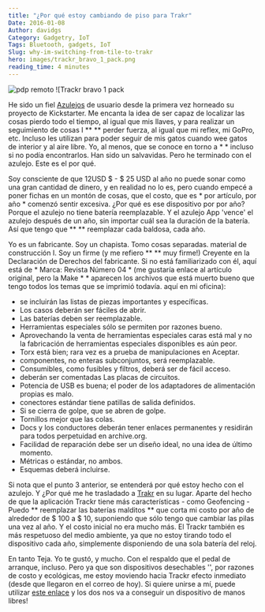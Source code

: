 ```yaml
---
title: "¿Por qué estoy cambiando de piso para Trakr"
Date: 2016-01-08
Author: davidgs
Category: Gadgetry, IoT
Tags: Bluetooth, gadgets, IoT
Slug: why-im-switching-from-tile-to-trakr
hero: images/trackr_bravo_1_pack.png
reading_time: 4 minutes
---
```


![pdp remoto](/posts/category/iot/images/remote_pdp.jpg "remote_pdp.jpg") ![Trackr bravo 1 pack

He sido un fiel [Azulejos](https://www.thetileapp.com) de usuario desde la primera vez horneado su proyecto de Kickstarter. Me encanta la idea de ser capaz de localizar las cosas pierdo todo el tiempo, al igual que mis llaves, y para realizar un seguimiento de cosas I ** ** perder fuerza, al igual que mi reflex, mi GoPro, etc. Incluso les utilizan para poder seguir de mis gatos cuando wee gatos de interior y al aire libre. Yo, al menos, que se conoce en torno a * * incluso si no podía encontrarlos. Han sido un salvavidas. Pero he terminado con el azulejo. Este es el por qué.

Soy consciente de que 12USD $ - $ 25 USD al año no puede sonar como una gran cantidad de dinero, y en realidad no lo es, pero cuando empecé a poner fichas en un montón de cosas, que el costo, que es * por artículo, por año * comenzó sentir excesiva. ¿Por qué es ese dispositivo por por año? Porque el azulejo no tiene batería reemplazable. Y el azulejo App 'vence' el azulejo después de un año, sin importar cuál sea la duración de la batería. Así que tengo que ** ** reemplazar cada baldosa, cada año.

Yo es un fabricante. Soy un chapista. Tomo cosas separadas. material de construcción I. Soy un firme (y me refiero ** ** muy firme!) Creyente en la Declaración de Derechos del fabricante. Si no está familiarizado con él, aquí está de * Marca: Revista Número 04 * (me gustaría enlace al artículo original, pero la Make * * aparecen los archivos que está muerto bueno que tengo todos los temas que se imprimió todavía. aquí en mi oficina):

- se incluirán las listas de piezas importantes y específicas.
- Los casos deberán ser fáciles de abrir.
- Las baterías deben ser reemplazable.
- Herramientas especiales sólo se permiten por razones bueno.
- Aprovechando la venta de herramientas especiales caras está mal y no la fabricación de herramientas especiales disponibles es aún peor.
- Torx está bien; rara vez es a prueba de manipulaciones en Aceptar.
- componentes, no enteras subconjuntos, será reemplazable.
- Consumibles, como fusibles y filtros, deberá ser de fácil acceso.
- deberán ser comentadas Las placas de circuitos.
- Potencia de USB es buena; el poder de los adaptadores de alimentación propias es malo.
- conectores estándar tiene patillas de salida definidos.
- Si se cierra de golpe, que se abren de golpe.
- Tornillos mejor que las colas.
- Docs y los conductores deberán tener enlaces permanentes y residirán para todos perpetuidad en archive.org.
- Facilidad de reparación debe ser un diseño ideal, no una idea de último momento.
- Métricas o estándar, no ambos.
- Esquemas deberá incluirse.

Si nota que el punto 3 anterior, se entenderá por qué estoy hecho con el azulejo. Y ¿Por qué me he trasladado a [Trakr](https://www.thetrackr.com) en su lugar. Aparte del hecho de que la aplicación Trackr tiene más características - como Geofencing - Puedo ** reemplazar las baterías malditos ** que corta mi costo por año de alrededor de $ 100 a $ 10, suponiendo que sólo tengo que cambiar las pilas una vez al año. Y el costo inicial no era mucho más. El Trackr también es más respetuoso del medio ambiente, ya que no estoy tirando todo el dispositivo cada año, simplemente disponiendo de una sola batería del reloj.

En tanto Teja. Yo te gustó, y mucho. Con el respaldo que el pedal de arranque, incluso. Pero ya que son dispositivos desechables '', por razones de costo y ecológicas, me estoy moviendo hacia Trackr efecto inmediato (desde que llegaron en el correo de hoy). Si quiere unirse a mí, puede utilizar [este enlace](https://www.thetrackr.com/?ref_code=tlKzz) y los dos nos va a conseguir un dispositivo de manos libres!

